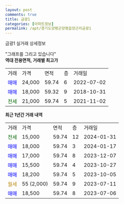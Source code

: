```yaml
---
layout: post
comments: true
title: 금광1
categories: [아파트정보]
permalink: /apt/경기도양평군양평읍양근리금광1
---
```


금광1 실거래 상세정보

<script type="text/javascript">
  google.charts.load('current', {'packages':['line', 'corechart']});
  google.charts.setOnLoadCallback(drawChart);

  function drawChart() {
    var data = new google.visualization.DataTable();
    data.addColumn('date', '거래일');
    data.addColumn('number', "매매");
    data.addColumn('number', "전세");
    data.addColumn('number', "전매");

    data.addRows([[new Date(Date.parse("2024-01-31")), null, 15000, null], [new Date(Date.parse("2024-01-17")), 18000, null, null], [new Date(Date.parse("2023-12-07")), 17000, null, null], [new Date(Date.parse("2023-10-27")), 15500, null, null], [new Date(Date.parse("2023-10-05")), 18200, null, null], [new Date(Date.parse("2023-07-11")), null, null, null], [new Date(Date.parse("2023-07-06")), 18500, null, null]]);

    var options = {
      hAxis: {
        format: 'yyyy/MM/dd'
      },    
      lineWidth: 0,
      pointsVisible: true,    
      title: '최근 1년간 유형별 실거래가 분포',
      legend: { position: 'bottom' }
    };

    var formatter = new google.visualization.NumberFormat({pattern:'###,###'} );
    formatter.format(data, 1);
    formatter.format(data, 2);
    
    setTimeout(function() {
        var chart = new google.visualization.LineChart(document.getElementById('columnchart_material'));
        chart.draw(data, (options));
        document.getElementById('loading').style.display = 'none';
    }, 200);
  }
</script>


<div id="loading" style="z-index:20; display: block; margin-left: 0px">"그래프를 그리고 있습니다"</div>
<div id="columnchart_material" style="width: 95%; margin-left: 0px; display: block"></div>
<!-- contents start -->
<b>역대 전용면적, 거래별 최고가</b>
<table class="sortable">
    <tr>
      <td>거래</td>
      <td>가격</td>
      <td>면적</td>
      <td>층</td>
      <td>거래일</td>
    </tr>
        <tr>
          <td><a style="color: blue">매매</a></td>
          <td>24,000</td>
          <td>59.74</td>
          <td>6</td>
          <td>2022-07-02</td>
        </tr>            <tr>
          <td><a style="color: blue">매매</a></td>
          <td>18,000</td>
          <td>59.32</td>
          <td>9</td>
          <td>2018-10-31</td>
        </tr>        
        <tr>
              <td><a style="color: darkgreen">전세</a></td>
              <td>21,000</td>
              <td>59.74</td>
              <td>5</td>
              <td>2021-11-02</td>
            </tr>        
    
</table>

<b>최근 1년간 거래 내역</b>

<table class="sortable">
    <tr>
      <td>거래</td>
      <td>가격</td>
      <td>면적</td>
      <td>층</td>
      <td>거래일</td>
    </tr>
    <tr>
      <td><a style="color: darkgreen">전세</a></td>
      <td>15,000</td>
      <td>59.74</td>
      <td>12</td>
      <td>2024-01-31</td>
    </tr>          <tr>
      <td><a style="color: blue">매매</a></td>
      <td>18,000</td>
      <td>59.74</td>
      <td>3</td>
      <td>2024-01-17</td>
    </tr>          <tr>
      <td><a style="color: blue">매매</a></td>
      <td>17,000</td>
      <td>59.74</td>
      <td>8</td>
      <td>2023-12-07</td>
    </tr>          <tr>
      <td><a style="color: blue">매매</a></td>
      <td>15,500</td>
      <td>59.74</td>
      <td>4</td>
      <td>2023-10-27</td>
    </tr>          <tr>
      <td><a style="color: blue">매매</a></td>
      <td>18,200</td>
      <td>59.74</td>
      <td>5</td>
      <td>2023-10-05</td>
    </tr>          <tr>
      <td><a style="color: darkgoldenrod">월세</a></td>
      <td>55 (2,000)</td>
      <td>59.74</td>
      <td>9</td>
      <td>2023-07-11</td>
    </tr>          <tr>
      <td><a style="color: blue">매매</a></td>
      <td>18,500</td>
      <td>59.74</td>
      <td>8</td>
      <td>2023-07-06</td>
    </tr>      </table>
<!-- contents end -->    


